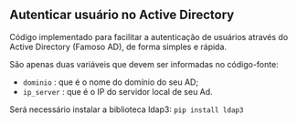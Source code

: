## Autenticar usuário no Active Directory

Código implementado para facilitar a autenticação de usuários através do Active Directory (Famoso AD), de forma simples e rápida.

São apenas duas variáveis que devem ser informadas no código-fonte:
- `dominio` : que é o nome do domínio do seu AD;
- `ip_server` : que é o IP do servidor local de seu Ad.

Será necessário instalar a biblioteca ldap3:
`pip install ldap3`
